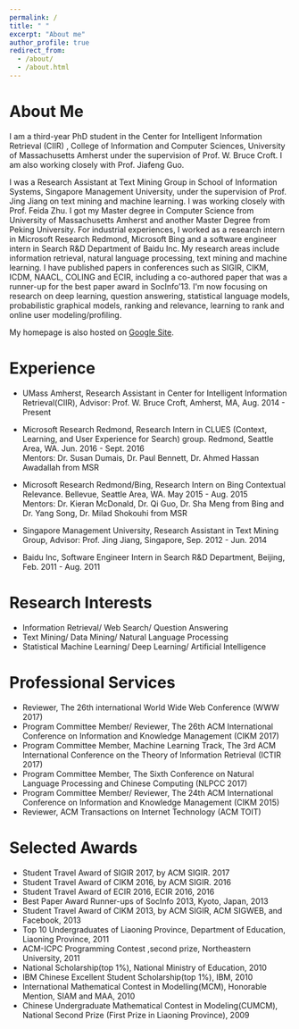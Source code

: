 ```yaml
---
permalink: /
title: " "
excerpt: "About me"
author_profile: true
redirect_from: 
  - /about/
  - /about.html
---
```


About Me
========
I am a third-year PhD student in the Center for Intelligent Information Retrieval (CIIR) , College of Information and Computer Sciences, University of Massachusetts Amherst under the supervision of Prof. W. Bruce Croft. I am also working closely with Prof. Jiafeng Guo.

I was a Research Assistant at Text Mining Group in School of Information Systems, Singapore Management University, under the supervision of Prof. Jing Jiang on text mining and machine learning. I was working closely with Prof. Feida Zhu. I got my Master degree in Computer Science from University of Massachusetts Amherst and another Master Degree from Peking University. For industrial experiences, I worked as a research intern in Microsoft Research Redmond, Microsoft Bing and a software engineer intern in Search R&D Department of Baidu Inc. My research areas include information retrieval, natural language processing,  text mining and machine learning. I have published papers in conferences such as SIGIR, CIKM, ICDM, NAACL, COLING and ECIR, including a co-authored paper that was a runner-up for the best paper award in SocInfo’13. I'm now focusing on research on deep learning, question answering, statistical language models, probabilistic graphical models, ranking and relevance, learning to rank and online user modeling/profiling.

My homepage is also hosted on [Google Site](https://sites.google.com/site/lyangwww/).

Experience
==========
* UMass Amherst, Research Assistant in Center for Intelligent Information Retrieval(CIIR), Advisor: Prof. W. Bruce Croft, Amherst, MA, Aug. 2014 - Present

* Microsoft Research Redmond, Research Intern in CLUES (Context, Learning, and User Experience for Search) group. Redmond, Seattle Area, WA. Jun. 2016 - Sept. 2016   
Mentors: Dr. Susan Dumais, Dr. Paul Bennett, Dr. Ahmed Hassan Awadallah from MSR
* Microsoft Research Redmond/Bing, Research Intern on Bing Contextual Relevance. Bellevue, Seattle Area, WA. May 2015 - Aug. 2015   
Mentors: Dr. Kieran McDonald, Dr. Qi Guo, Dr. Sha Meng from Bing and Dr. Yang Song, Dr. Milad Shokouhi from MSR
* Singapore Management University, Research Assistant in Text Mining Group, Advisor: Prof. Jing Jiang, Singapore, Sep. 2012 - Jun. 2014
* Baidu Inc, Software Engineer Intern in Search R&D Department, Beijing, Feb. 2011 - Aug. 2011

Research Interests
==================
* Information Retrieval/ Web Search/ Question Answering   
* Text Mining/ Data Mining/ Natural Language Processing   
* Statistical Machine Learning/ Deep Learning/ Artificial Intelligence

Professional Services
====================
* Reviewer, The 26th international World Wide Web Conference (WWW 2017)
* Program Committee Member/ Reviewer, The 26th ACM International Conference on Information and Knowledge Management (CIKM 2017)
* Program Committee Member, Machine Learning Track, The 3rd ACM International Conference on the Theory of Information Retrieval (ICTIR 2017)
* Program Committee Member, The Sixth Conference on Natural Language Processing and Chinese Computing (NLPCC 2017)
* Program Committee Member/ Reviewer, The 24th ACM International Conference on Information and Knowledge Management (CIKM 2015)
* Reviewer, ACM Transactions on Internet Technology (ACM TOIT)

Selected Awards
===============
* Student Travel Award of SIGIR 2017, by ACM SIGIR. 2017
* Student Travel Award of CIKM 2016, by ACM SIGIR. 2016
* Student Travel Award of ECIR 2016, ECIR 2016, 2016
* Best Paper Award Runner-ups of SocInfo 2013, Kyoto, Japan, 2013
* Student Travel Award of CIKM 2013, by ACM SIGIR, ACM SIGWEB, and Facebook, 2013
* Top 10 Undergraduates of Liaoning Province, Department of Education, Liaoning Province, 2011
* ACM-ICPC Programming Contest ,second prize, Northeastern University, 2011
* National Scholarship(top 1%), National Ministry of Education, 2010
* IBM Chinese Excellent Student Scholarship(top 1%), IBM, 2010
* International Mathematical Contest in Modelling(MCM), Honorable Mention, SIAM and MAA, 2010
* Chinese Undergraduate Mathematical Contest in Modeling(CUMCM), National Second Prize (First Prize in Liaoning Province), 2009

